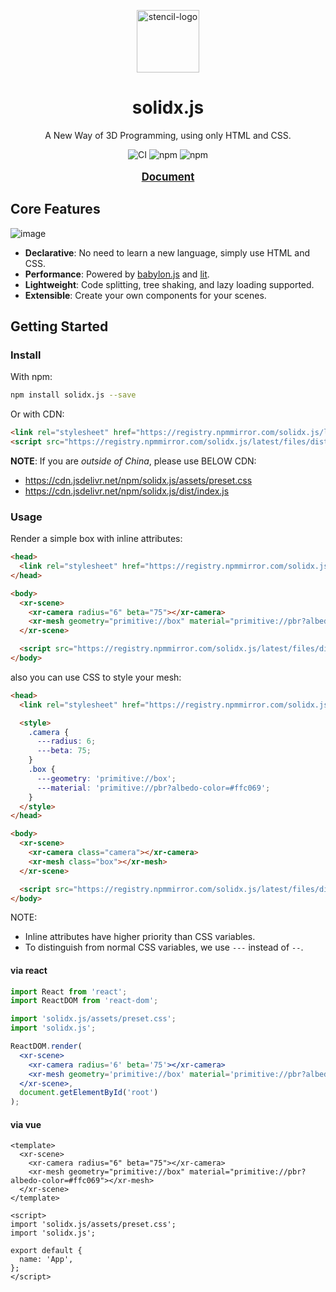 <p align="center">
  <img alt="stencil-logo" src="https://github.com/solidx-js/solidx.js/assets/6647656/67eb9cd2-eb7f-44c1-b090-c1a26b46c8ae" width="100">
</p>

<h1 align="center">
  solidx.js
</h1>

<p align="center">
  A New Way of 3D Programming, using only HTML and CSS.
</p>

<p align="center">
  <img src="https://github.com/solidx-js/solidx.js/actions/workflows/ci.yml/badge.svg" alt="CI" />
  <img src="https://img.shields.io/npm/dw/solidx.js" alt="npm" />
  <img src="https://img.shields.io/npm/v/solidx.js" alt="npm" />
</p>

<p align="center" style="font-weight: bolder; font-size: 1.2em" >
  <a href="https://solidx-js.github.io/solidx-website">Document</a>
</p>

## Core Features

![image](https://github.com/solidx-js/solidx.js/assets/6647656/92193fb9-4343-4137-b95a-ce0e9a86088b)

- **Declarative**: No need to learn a new language, simply use HTML and CSS.
- **Performance**: Powered by [babylon.js](https://www.babylonjs.com/) and [lit](https://lit.dev/).
- **Lightweight**: Code splitting, tree shaking, and lazy loading supported.
- **Extensible**: Create your own components for your scenes.

## Getting Started

### Install

With npm:

```bash
npm install solidx.js --save
```

Or with CDN:

```html
<link rel="stylesheet" href="https://registry.npmmirror.com/solidx.js/latest/files/assets/preset.css" />
<script src="https://registry.npmmirror.com/solidx.js/latest/files/dist/index.js"></script>
```

**NOTE**: If you are _outside of China_, please use BELOW CDN:

- https://cdn.jsdelivr.net/npm/solidx.js/assets/preset.css
- https://cdn.jsdelivr.net/npm/solidx.js/dist/index.js

### Usage

Render a simple box with inline attributes:

```html
<head>
  <link rel="stylesheet" href="https://registry.npmmirror.com/solidx.js/latest/files/assets/preset.css" />
</head>

<body>
  <xr-scene>
    <xr-camera radius="6" beta="75"></xr-camera>
    <xr-mesh geometry="primitive://box" material="primitive://pbr?albedo-color=#ffc069"></xr-mesh>
  </xr-scene>

  <script src="https://registry.npmmirror.com/solidx.js/latest/files/dist/index.js"></script>
</body>
```

also you can use CSS to style your mesh:

```html
<head>
  <link rel="stylesheet" href="https://registry.npmmirror.com/solidx.js/latest/files/assets/preset.css" />

  <style>
    .camera {
      ---radius: 6;
      ---beta: 75;
    }
    .box {
      ---geometry: 'primitive://box';
      ---material: 'primitive://pbr?albedo-color=#ffc069';
    }
  </style>
</head>

<body>
  <xr-scene>
    <xr-camera class="camera"></xr-camera>
    <xr-mesh class="box"></xr-mesh>
  </xr-scene>

  <script src="https://registry.npmmirror.com/solidx.js/latest/files/dist/index.js"></script>
</body>
```

NOTE:

- Inline attributes have higher priority than CSS variables.
- To distinguish from normal CSS variables, we use `---` instead of `--`.

#### via react

```jsx
import React from 'react';
import ReactDOM from 'react-dom';

import 'solidx.js/assets/preset.css';
import 'solidx.js';

ReactDOM.render(
  <xr-scene>
    <xr-camera radius='6' beta='75'></xr-camera>
    <xr-mesh geometry='primitive://box' material='primitive://pbr?albedo-color=#ffc069'></xr-mesh>
  </xr-scene>,
  document.getElementById('root')
);
```

#### via vue

```vue
<template>
  <xr-scene>
    <xr-camera radius="6" beta="75"></xr-camera>
    <xr-mesh geometry="primitive://box" material="primitive://pbr?albedo-color=#ffc069"></xr-mesh>
  </xr-scene>
</template>

<script>
import 'solidx.js/assets/preset.css';
import 'solidx.js';

export default {
  name: 'App',
};
</script>
```
